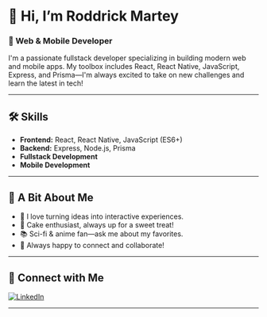 # 👋 Hi, I’m Roddrick Martey

### 🚀 Web & Mobile Developer

I'm a passionate fullstack developer specializing in building modern web and mobile apps. My toolbox includes React, React Native, JavaScript, Express, and Prisma—I'm always excited to take on new challenges and learn the latest in tech!

---

## 🛠️ Skills

- **Frontend:** React, React Native, JavaScript (ES6+)
- **Backend:** Express, Node.js, Prisma
- **Fullstack Development**
- **Mobile Development**

---

## 🌟 A Bit About Me

- 🚀 I love turning ideas into interactive experiences.
- 🍰 Cake enthusiast, always up for a sweet treat!
- 📚 Sci-fi & anime fan—ask me about my favorites.
- 💬 Always happy to connect and collaborate!

---

## 🔗 Connect with Me

[![LinkedIn](https://img.shields.io/badge/LinkedIn-blue?logo=linkedin&logoColor=white)](https://www.linkedin.com/in/roddrick-anum-martey-498b63302)

---

<!--
Feel free to add links to your favorite projects, GitHub stats, or anything else you want to highlight!
-->